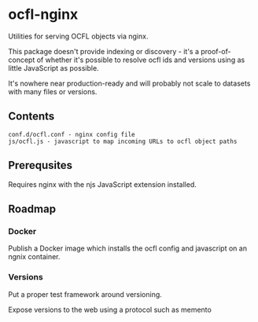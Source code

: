 ocfl-nginx
==========

Utilities for serving OCFL objects via nginx.

This package doesn't provide indexing or discovery - it's a proof-of-concept of whether it's possible to resolve ocfl ids and versions using as little JavaScript as possible.

It's nowhere near production-ready and will probably not scale to datasets with many files or versions.

## Contents

    conf.d/ocfl.conf - nginx config file
    js/ocfl.js - javascript to map incoming URLs to ocfl object paths

## Prerequsites

Requires nginx with the njs JavaScript extension installed.

## Roadmap

### Docker

Publish a Docker image which installs the ocfl config and javascript on an ngnix container.

### Versions

Put a proper test framework around versioning.

Expose versions to the web using a protocol such as memento




